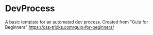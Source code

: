 # DevProcess
A basic template for an automated dev process. Created from "Gulp for Beginners" https://css-tricks.com/gulp-for-beginners/
